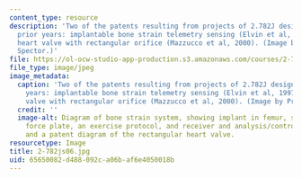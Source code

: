 ```yaml
---
content_type: resource
description: 'Two of the patents resulting from projects of 2.782J design teams in
  prior years: implantable bone strain telemetry sensing (Elvin et al, 1997) and a
  heart valve with rectangular orifice (Mazzucco et al, 2000). (Image by Prof. Myron
  Spector.)'
file: https://ol-ocw-studio-app-production.s3.amazonaws.com/courses/2-782j-design-of-medical-devices-and-implants-spring-2006/65650082d488092ca06baf6e4050018b_2-782js06.jpg
file_type: image/jpeg
image_metadata:
  caption: 'Two of the patents resulting from projects of 2.782J design teams in prior
    years: implantable bone strain telemetry sensing (Elvin et al, 1997) and a heart
    valve with rectangular orifice (Mazzucco et al, 2000). (Image by Prof. Myron Spector.)'
  credit: ''
  image-alt: Diagram of bone strain system, showing implant in femur, standing on
    force plate, an exercise protocol, and receiver and analysis/control modules;
    and a patent diagram of the rectangular heart valve.
resourcetype: Image
title: 2-782js06.jpg
uid: 65650082-d488-092c-a06b-af6e4050018b
---
```

